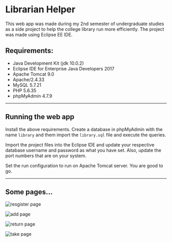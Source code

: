 # Librarian Helper

This web app was made during my 2nd semester of undergraduate studies as a side project to help the college library run more efficiently.
The project was made using Eclipse EE IDE.

## Requirements:
- Java Development Kit (jdk 10.0.2)
- Eclipse IDE for Enterprise Java Developers 2017
- Apache Tomcat 9.0
- Apache/2.4.33
- MySQL 5.7.21
- PHP 5.6.35
- phpMyAdmin 4.7.9

---

## Running the web app

Install the above requirements. Create a database in phpMyAdmin with the name `library` and them import the `library.sql` file and execute the queries.

Import the project files into the Eclipse IDE and update your respective database username and password as what you have set. Also, update the port numbers that are on your system.

Set the run configuration to run on Apache Tomcat server. You are good to go.

---

## Some pages...

![resgister page](https://raw.githubusercontent.com/resilientmax/Librarian-Helper/master/readmeimages/register.png)

![add page](https://raw.githubusercontent.com/resilientmax/Librarian-Helper/master/readmeimages/add.png)

![return page](https://raw.githubusercontent.com/resilientmax/Librarian-Helper/master/readmeimages/return.png)

![take page](https://raw.githubusercontent.com/resilientmax/Librarian-Helper/master/readmeimages/take.png)
